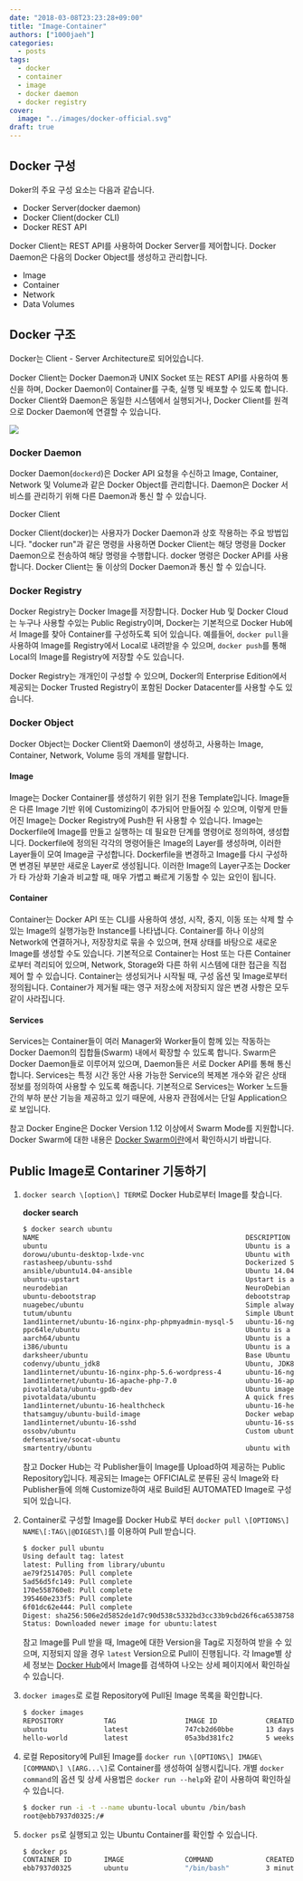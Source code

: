 ```yaml
---
date: "2018-03-08T23:23:28+09:00"
title: "Image-Container"
authors: ["1000jaeh"]
categories:
  - posts
tags:
  - docker
  - container
  - image
  - docker daemon
  - docker registry
cover:
  image: "../images/docker-official.svg"
draft: true
---
```

## Docker 구성

Doker의 주요 구성 요소는 다음과 같습니다.

- Docker Server(docker daemon)
- Docker Client(docker CLI)
- Docker REST API

Docker Client는 REST API를 사용하여 Docker Server를 제어합니다. Docker Daemon은 다음의 Docker Object를 생성하고 관리합니다.

- Image
- Container
- Network
- Data Volumes

## Docker 구조

Docker는 Client - Server Architecture로 되어있습니다.

Docker Client는 Docker Daemon과 UNIX Socket 또는 REST API를 사용하여 통신을 하며, Docker Daemon이 Container를 구축, 실행 및 배포할 수 있도록
합니다. Docker Client와 Daemon은 동일한 시스템에서 실행되거나, Docker Client를 원격으로 Docker Daemon에 연결할 수 있습니다.

![](https://docs.docker.com/engine/article-img/architecture.svg)

### Docker Daemon

Docker Daemon(`dockerd`)은 Docker API 요청을 수신하고 Image, Container, Network 및 Volume과 같은 Docker Object를 관리합니다. Daemon은 Docker 서비스를 관리하기 위해 다른 Daemon과 통신 할 수 있습니다.

Docker Client

Docker Client(docker)는 사용자가 Docker Daemon과 상호 작용하는 주요 방법입니다. "docker run"과 같은 명령을 사용하면 Docker Client는 해당 명령을 Docker Daemon으로 전송하여 해당 명령을 수행합니다. docker 명령은 Docker API를 사용합니다. Docker Client는 둘 이상의 Docker Daemon과 통신 할 수 있습니다.

### Docker Registry

Docker Registry는 Docker Image를 저장합니다. Docker Hub 및 Docker Cloud는 누구나 사용할 수있는 Public Registry이며, Docker는 기본적으로 Docker Hub에서 Image를 찾아 Container를 구성하도록 되어 있습니다. 예를들어, `docker pull`을 사용하여 Image를 Registry에서 Local로 내려받을 수 있으며, `docker push`를 통해 Local의 Image를 Registry에 저장할 수도 있습니다.

Docker Registry는 개개인이 구성할 수 있으며, Docker의 Enterprise Edition에서 제공되는 Docker Trusted Registry이 포함된 Docker Datacenter를 사용할 수도 있습니다.

### Docker Object

Docker Object는 Docker Client와 Daemon이 생성하고, 사용하는 Image, Container, Network, Volume 등의 개체를 말합니다.

#### Image

Image는 Docker Container를 생성하기 위한 읽기 전용 Template입니다. Image들은 다른 Image 기반 위에 Customizing이 추가되어 만들어질 수 있으며, 이렇게 만들어진 Image는 Docker Registry에 Push한 뒤 사용할 수 있습니다. Image는 Dockerfile에 Image를 만들고 실행하는 데 필요한 단계를 명령어로 정의하여, 생성합니다. Dockerfile에 정의된 각각의 명령어들은 Image의 Layer를 생성하며, 이러한 Layer들이 모여 Image글 구성합니다. Dockerfile을 변경하고 Image를 다시 구성하면 변경된 부분만 새로운 Layer로 생성됩니다. 이러한 Image의 Layer구조는 Docker가 타 가상화 기술과 비교할 때, 매우 가볍고 빠르게 기동할 수 있는 요인이 됩니다.

#### Container

Container는 Docker API 또는 CLI를 사용하여 생성, 시작, 중지, 이동 또는 삭제 할 수 있는 Image의 실행가능한 Instance를 나타냅니다. Container를 하나 이상의 Network에 연결하거나, 저장장치로 묶을 수 있으며, 현재 상태를 바탕으로 새로운 Image를 생성할 수도 있습니다. 기본적으로 Container는 Host 또는 다른 Container로부터 격리되어 있으며, Network, Storage와 다른 하위 시스템에 대한 접근을 직접 제어 할 수 있습니다. Container는 생성되거나 시작될 때, 구성 옵션 및 Image로부터 정의됩니다. Container가 제거될 때는 영구 저장소에 저장되지 않은 변경 사항은 모두 같이 사라집니다.

#### Services

Services는 Container들이 여러 Manager와 Worker들이 함께 있는 작동하는 Docker Daemon의 집합들(Swarm) 내에서 확장할 수 있도록 합니다. Swarm은 Docker Daemon들로 이루어져 있으며, Daemon들은 서로 Docker API를 통해 통신합니다. Services는 특정 시간 동안 사용 가능한 Service의 복제본 개수와 같은 상태 정보를 정의하여 사용할 수 있도록 해줍니다. 기본적으로 Services는 Worker 노드들 간의 부하 분산 기능을 제공하고 있기 때문에, 사용자 관점에서는 단일 Application으로 보입니다.

참고
Docker Engine은 Docker Version 1.12 이상에서 Swarm Mode를 지원합니다. Docker Swarm에 대한 내용은 [Docker Swarm이란](Docker_Swarm이란)에서 확인하시기 바랍니다.

## Public Image로 Contariner 기동하기

1. `docker search \[option\] TERM`로 Docker Hub로부터 Image를
    찾습니다.

    **docker search**

    ``` bash
    $ docker search ubuntu
    NAME                                                   DESCRIPTION                                     STARS               OFFICIAL            AUTOMATED
    ubuntu                                                 Ubuntu is a Debian-based Linux operating s...   6710                [OK]                
    dorowu/ubuntu-desktop-lxde-vnc                         Ubuntu with openssh-server and NoVNC            139                                     [OK]
    rastasheep/ubuntu-sshd                                 Dockerized SSH service, built on top of of...   112                                     [OK]
    ansible/ubuntu14.04-ansible                            Ubuntu 14.04 LTS with ansible                   87                                      [OK]
    ubuntu-upstart                                         Upstart is an event-based replacement for ...   80                  [OK]                
    neurodebian                                            NeuroDebian provides neuroscience research...   40                  [OK]                
    ubuntu-debootstrap                                     debootstrap --variant=minbase --components...   31                  [OK]                
    nuagebec/ubuntu                                        Simple always updated Ubuntu docker images...   22                                      [OK]
    tutum/ubuntu                                           Simple Ubuntu docker images with SSH access     19                                      
    1and1internet/ubuntu-16-nginx-php-phpmyadmin-mysql-5   ubuntu-16-nginx-php-phpmyadmin-mysql-5          16                                      [OK]
    ppc64le/ubuntu                                         Ubuntu is a Debian-based Linux operating s...   11                                      
    aarch64/ubuntu                                         Ubuntu is a Debian-based Linux operating s...   9                                       
    i386/ubuntu                                            Ubuntu is a Debian-based Linux operating s...   8                                       
    darksheer/ubuntu                                       Base Ubuntu Image -- Updated hourly             3                                       [OK]
    codenvy/ubuntu_jdk8                                    Ubuntu, JDK8, Maven 3, git, curl, nmap, mc...   3                                       [OK]
    1and1internet/ubuntu-16-nginx-php-5.6-wordpress-4      ubuntu-16-nginx-php-5.6-wordpress-4             2                                       [OK]
    1and1internet/ubuntu-16-apache-php-7.0                 ubuntu-16-apache-php-7.0                        1                                       [OK]
    pivotaldata/ubuntu-gpdb-dev                            Ubuntu images for GPDB development              0                                       
    pivotaldata/ubuntu                                     A quick freshening-up of the base Ubuntu d...   0                                       
    1and1internet/ubuntu-16-healthcheck                    ubuntu-16-healthcheck                           0                                       [OK]
    thatsamguy/ubuntu-build-image                          Docker webapp build images based on Ubuntu      0                                       
    1and1internet/ubuntu-16-sshd                           ubuntu-16-sshd                                  0                                       [OK]
    ossobv/ubuntu                                          Custom ubuntu image from scratch (based on...   0                                       
    defensative/socat-ubuntu                                                                               0                                       [OK]
    smartentry/ubuntu                                      ubuntu with smartentry                          0                                       [OK]
    ```

    참고
    Docker Hub는 각 Publisher들이 Image를 Upload하여 제공하는 Public Repository입니다. 제공되는 Image는 OFFICIAL로 분류된 공식 Image와 타 Publisher들에 의해 Customize하여 새로 Build된 AUTOMATED Image로 구성되어 있습니다.

2. Container로 구성할 Image를 Docker Hub로 부터 `docker pull \[OPTIONS\] NAME\[:TAG\|@DIGEST\]`를 이용하여 Pull 받습니다.

    ``` bash
    $ docker pull ubuntu
    Using default tag: latest
    latest: Pulling from library/ubuntu
    ae79f2514705: Pull complete 
    5ad56d5fc149: Pull complete 
    170e558760e8: Pull complete 
    395460e233f5: Pull complete 
    6f01dc62e444: Pull complete 
    Digest: sha256:506e2d5852de1d7c90d538c5332bd3cc33b9cbd26f6ca653875899c505c82687
    Status: Downloaded newer image for ubuntu:latest
    ```

    참고
    Image를 Pull 받을 때, Image에 대한 Version을 Tag로 지정하여 받을 수 있으며, 지정되지 않을 경우 `latest` Version으로 Pull이 진행됩니다. 각 Image별 상세 정보는 [Docker Hub](https://store.docker.com/)에서 Image를 검색하여 나오는 상세 페이지에서 확인하실 수 있습니다.

3. `docker images`로 로컬 Repository에 Pull된 Image 목록을 확인합니다.

    ``` bash
    $ docker images
    REPOSITORY          TAG                 IMAGE ID            CREATED             SIZE
    ubuntu              latest              747cb2d60bbe        13 days ago         122MB
    hello-world         latest              05a3bd381fc2        5 weeks ago         1.84kB
    ```

4. 로컬 Repository에 Pull된 Image를 `docker run \[OPTIONS\] IMAGE\[COMMAND\] \[ARG...\]`로 Container를 생성하여 실행시킵니다. 개별 `docker command`의 옵션 및 상세 사용법은 `docker run --help`와 같이 사용하여 확인하실 수 있습니다.

    ``` bash
    $ docker run -i -t --name ubuntu-local ubuntu /bin/bash
    root@ebb7937d0325:/#
    ```

5. `docker ps`로 실행되고 있는 Ubuntu Container를 확인할 수 있습니다.

    ``` bash
    $ docker ps
    CONTAINER ID        IMAGE               COMMAND             CREATED             STATUS              PORTS               NAMES
    ebb7937d0325        ubuntu              "/bin/bash"         3 minutes ago       Up 3 minutes                            ubuntu-local
    ```
